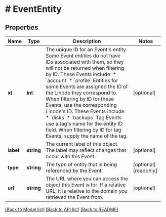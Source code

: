 # # EventEntity

## Properties

Name | Type | Description | Notes
------------ | ------------- | ------------- | -------------
**id** | **int** | The unique ID for an Event&#39;s entity.   Some Event entities do not have IDs associated with them, so they will not be returned when filtering by ID. These Events include:   * &#x60;account&#x60;   * &#x60;profile&#x60;  Entities for some Events are assigned the ID of the Linode they correspond to. When filtering by ID for these Events, use the corresponding Linode&#39;s ID. These Events include:   * &#x60;disks&#x60;   * &#x60;backups&#x60;   Tag Events use a tag&#39;s name for the entity ID field. When filtering by ID for tag Events, supply the name of the tag. | [optional]
**label** | **string** | The current label of this object. The label may reflect changes that occur with this Event. | [optional]
**type** | **string** | The type of entity that is being referenced by the Event. | [optional] [readonly]
**url** | **string** | The URL where you can access the object this Event is for. If a relative URL, it is relative to the domain you retrieved the Event from. | [optional]

[[Back to Model list]](../../README.md#models) [[Back to API list]](../../README.md#endpoints) [[Back to README]](../../README.md)
